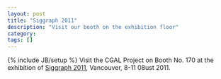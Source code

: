 ```yaml
---
layout: post
title: "Siggraph 2011"
description: "Visit our booth on the exhibition floor"
category: 
tags: []
---
```

{% include JB/setup %}
Visit the CGAL Project on Booth No. 170 at the exhibition of <a href="http://www.siggraph.org/s2011/">Siggraph 2011</a>, Vancouver, 8-11 08ust 2011.
